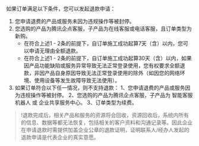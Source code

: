 
如果订单满足以下条件，您可以发起退款申请：


1. 您申请退费的产品或服务未因为违规操作等被封停。
2. 您选购的产品为腾讯企点客服，子产品为在线客服或电话客服，且订单类型为新购。
	- 在符合上述1 - 2条的前提下，自订单施工成功起算7天（含）以内，您可以申请无理由全额退款。
	- 在符合上述1 - 2条的前提下，自订单施工成功起算30天（含）以内，如果因产品功能缺陷或服务异常导致无法正常登录使用，您有权要求全额退款，非因产品自身原因导致无法正常登录使用的除外（如因您的网络环境、使用设备等发生故障导致无法使用）。
3. 如果订单符合以下任一情况，则不支持退款：
   1、您申请退费的产品或服务因为违规操作等被封停。
   2、您选购的产品为腾讯企点客服，子产品为 智能客服机器人 或 企业共享服务中心。
   3、订单类型为续费。


>!退款完成后，相关产品和服务的资源将会回收，资源回收后，系统内所有的信息、数据等都无法恢复，包括相关的客户资料和沟通记录等。因此企业在申请退款时需提供加盖企业公章的退款证明，证明联系人/经办人发起的退款申请是代表企业的真实意愿。

